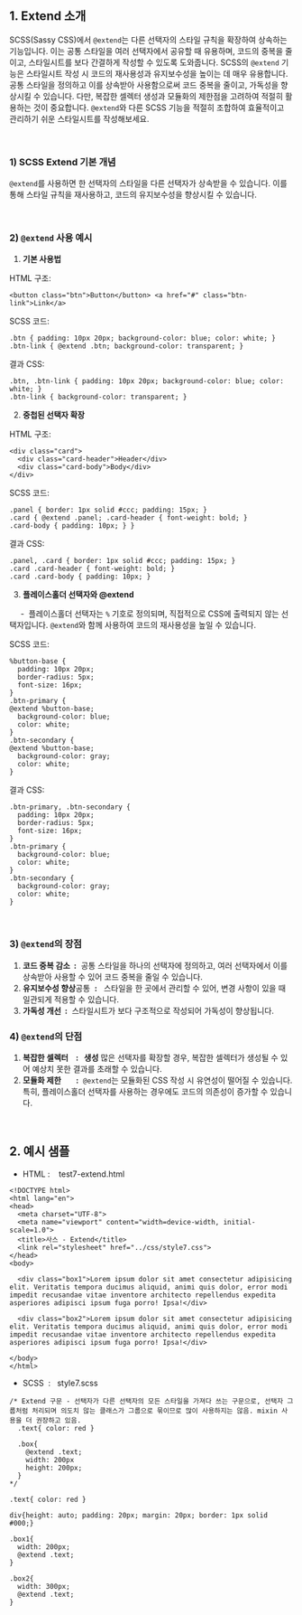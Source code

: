   

## 1\. Extend 소개

SCSS(Sassy CSS)에서 `@extend`는 다른 선택자의 스타일 규칙을 확장하여 상속하는 기능입니다. 이는 공통 스타일을 여러 선택자에서 공유할 때 유용하며, 코드의 중복을 줄이고, 스타일시트를 보다 간결하게 작성할 수 있도록 도와줍니다. SCSS의 `@extend` 기능은 스타일시트 작성 시 코드의 재사용성과 유지보수성을 높이는 데 매우 유용합니다. 공통 스타일을 정의하고 이를 상속받아 사용함으로써 코드 중복을 줄이고, 가독성을 향상시킬 수 있습니다. 다만, 복잡한 셀렉터 생성과 모듈화의 제한점을 고려하여 적절히 활용하는 것이 중요합니다. `@extend`와 다른 SCSS 기능을 적절히 조합하여 효율적이고 관리하기 쉬운 스타일시트를 작성해보세요.

  
<br>
  

### 1) SCSS Extend 기본 개념

`@extend`를 사용하면 한 선택자의 스타일을 다른 선택자가 상속받을 수 있습니다. 이를 통해 스타일 규칙을 재사용하고, 코드의 유지보수성을 향상시킬 수 있습니다.

<br>

### 2) `@extend` 사용 예시

  

1. **기본 사용법**

HTML 구조:

```
<button class="btn">Button</button> <a href="#" class="btn-link">Link</a>
```

  

SCSS 코드:

```
.btn { padding: 10px 20px; background-color: blue; color: white; } 
.btn-link { @extend .btn; background-color: transparent; }
```

  

결과 CSS:

```
.btn, .btn-link { padding: 10px 20px; background-color: blue; color: white; } 
.btn-link { background-color: transparent; }
```

2. **중첩된 선택자 확장**

HTML 구조:

```
<div class="card"> 
  <div class="card-header">Header</div> 
  <div class="card-body">Body</div> 
</div>
```

  

SCSS 코드:

```
.panel { border: 1px solid #ccc; padding: 15px; } 
.card { @extend .panel; .card-header { font-weight: bold; } 
.card-body { padding: 10px; } }
```

  

결과 CSS:

```
.panel, .card { border: 1px solid #ccc; padding: 15px; } 
.card .card-header { font-weight: bold; } 
.card .card-body { padding: 10px; }
```

3. **플레이스홀더 선택자와 @extend**

     -  플레이스홀더 선택자는 `%` 기호로 정의되며, 직접적으로 CSS에 출력되지 않는 선택자입니다. `@extend`와 함께 사용하여 코드의 재사용성을 높일 수 있습니다.

  

SCSS 코드:

```
%button-base { 
  padding: 10px 20px; 
  border-radius: 5px; 
  font-size: 16px; 
} 
.btn-primary { 
@extend %button-base; 
  background-color: blue; 
  color: white; 
} 
.btn-secondary { 
@extend %button-base; 
  background-color: gray; 
  color: white; 
}
```

  

결과 CSS:

```
.btn-primary, .btn-secondary { 
  padding: 10px 20px; 
  border-radius: 5px; 
  font-size: 16px; 
} 
.btn-primary { 
  background-color: blue; 
  color: white; 
} 
.btn-secondary { 
  background-color: gray; 
  color: white; 
}
```

  
<br>
  

### 3) `@extend`의 장점
  

1. **코드 중복 감소  :**  공통 스타일을 하나의 선택자에 정의하고, 여러 선택자에서 이를 상속받아 사용할 수 있어 코드 중복을 줄일 수 있습니다.
2. **유지보수성 향상**공통  **:**   스타일을 한 곳에서 관리할 수 있어, 변경 사항이 있을 때 일관되게 적용할 수 있습니다.
3. **가독성 개선  :**  스타일시트가 보다 구조적으로 작성되어 가독성이 향상됩니다.

   

### 4) `@extend`의 단점

1. **복잡한 셀렉터    :   생성** 많은 선택자를 확장할 경우, 복잡한 셀렉터가 생성될 수 있어 예상치 못한 결과를 초래할 수 있습니다.
2. **모듈화 제한        :**  `@extend`는 모듈화된 CSS 작성 시 유연성이 떨어질 수 있습니다. 특히, 플레이스홀더 선택자를 사용하는 경우에도 코드의 의존성이 증가할 수 있습니다.

  
  <br>
  

## 2\. 예시 샘플

  

- HTML :    test7-extend.html

```
<!DOCTYPE html>
<html lang="en">
<head>
  <meta charset="UTF-8">
  <meta name="viewport" content="width=device-width, initial-scale=1.0">
  <title>사스 - Extend</title>
  <link rel="stylesheet" href="../css/style7.css">
</head>
<body>
  
  <div class="box1">Lorem ipsum dolor sit amet consectetur adipisicing elit. Veritatis tempora ducimus aliquid, animi quis dolor, error modi impedit recusandae vitae inventore architecto repellendus expedita asperiores adipisci ipsum fuga porro! Ipsa!</div>
  
  <div class="box2">Lorem ipsum dolor sit amet consectetur adipisicing elit. Veritatis tempora ducimus aliquid, animi quis dolor, error modi impedit recusandae vitae inventore architecto repellendus expedita asperiores adipisci ipsum fuga porro! Ipsa!</div>

</body>
</html>
```

  

- SCSS  :   style7.scss

```
/* Extend 구문 - 선택자가 다른 선택자의 모든 스타일을 가져다 쓰는 구문으로, 선택자 그룹처럼 처리되며 의도치 않는 클래스가 그룹으로 묶이므로 많이 사용하지는 않음. mixin 사용을 더 권장하고 있음.
  .text{ color: red }

  .box{
    @extend .text;
    width: 200px
    height: 200px;
  } 
*/

.text{ color: red }

div{height: auto; padding: 20px; margin: 20px; border: 1px solid #000;}

.box1{
  width: 200px;
  @extend .text;   
} 

.box2{
  width: 300px;
  @extend .text;   
} 
```